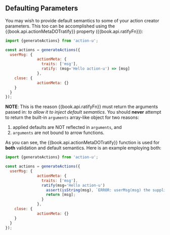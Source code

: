 ## Defaulting Parameters

You may wish to provide default semantics to some of your action
creator parameters.  This too can be accomplished using the
{{book.api.actionMetaDOTratify}} property ({{book.api.ratifyFn}}):

```js
import {generateActions} from 'action-u';

const actions = generateActions({
  userMsg: {
              actionMeta: {
                traits: ['msg'],
                ratify: (msg='Hello action-u') => [msg]
              },
    close: {
              actionMeta: {}
    }
  }
});
```

**NOTE**: This is the reason {{book.api.ratifyFn}} must return
the arguments passed in: *to allow it to inject default semantics*.
You should **never** attempt to return the built-in `arguments`
array-like object for two reasons:
1. applied defaults are NOT reflected in `arguments`, and
2. `arguments` are not bound to arrow functions.

As you can see, the {{book.api.actionMetaDOTratify}} function is used
for **both** validation and default semantics.  Here is an example
employing both:

```js
import {generateActions} from 'action-u';

const actions = generateActions({
  userMsg: {
              actionMeta: {
                traits: ['msg'],
                ratify(msg='Hello action-u')
                  assert(isString(msg), `ERROR: userMsg(msg) the supplied msg is NOT a string: ${msg}`);
                  return [msg];
                }
              },
    close: {
              actionMeta: {}
    }
  }
});
```
